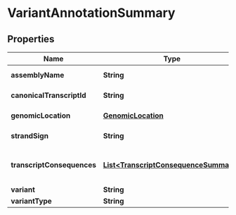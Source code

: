 
# VariantAnnotationSummary

## Properties
Name | Type | Description | Notes
------------ | ------------- | ------------- | -------------
**assemblyName** | **String** | Assembly name |  [optional]
**canonicalTranscriptId** | **String** | Canonical transcript id |  [optional]
**genomicLocation** | [**GenomicLocation**](GenomicLocation.md) | Genomic location |  [optional]
**strandSign** | **String** | Strand (- or +) |  [optional]
**transcriptConsequences** | [**List&lt;TranscriptConsequenceSummary&gt;**](TranscriptConsequenceSummary.md) | List of transcript consequence summaries | 
**variant** | **String** | Variant key | 
**variantType** | **String** | Variant type |  [optional]



